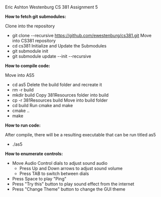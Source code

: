 Eric Ashton Westenburg
CS 381 Assignment 5

**How to fetch git submodules:**

Clone into the repository
- git clone --recursive https://github.com/ewestenburg/cs381.git
Move into CS381 repository
- cd cs381
Initialize and Update the Submodules
- git submodule init
- git submodule update --init --recursive

**How to compile code:**

Move into AS5
- cd as5
Delete the build folder and recreate it
- rm -r build
- mkdir build
Copy 381Resources folder into build
- cp -r 381Resources build
Move into build folder
- cd build
Run cmake and make 
- cmake ..
- make

**How to run code:**

After compile, there will be a resulting executable that can be run titled as5
- ./as5

**How to enumerate controls:**
- Move Audio Control dials to adjust sound audio
    - Press Up and Down arrows to adjust sound volume
    - Press TAB to switch between dials
- Press Space to play "Ping"
- Press "Try this" button to play sound effect from the internet
- Press "Change Theme" button to change the GUI theme
